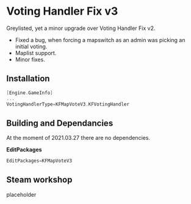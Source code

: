 # Voting Handler Fix v3

Greylisted, yet a minor upgrade over Voting Handler Fix v2.

* Fixed a bug, when forcing a mapswitch as an admin was picking an initial voting.
* Maplist support.
* Minor fixes.

## Installation

```cpp
[Engine.GameInfo]
...
VotingHandlerType=KFMapVoteV3.KFVotingHandler
```

## Building and Dependancies

At the moment of 2021.03.27 there are no dependencies.

**EditPackages**

```cpp
EditPackages=KFMapVoteV3
```

## Steam workshop

placeholder

